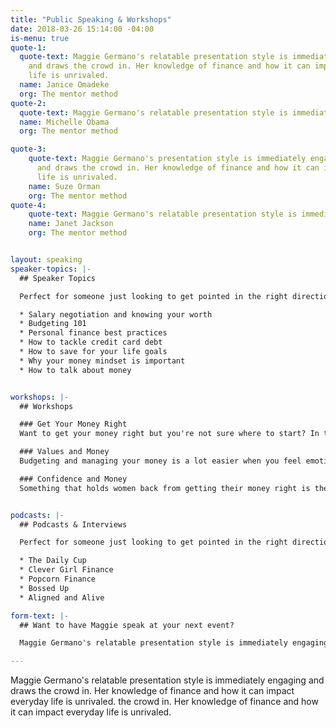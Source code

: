 ```yaml
---
title: "Public Speaking & Workshops"
date: 2018-03-26 15:14:00 -04:00
is-menu: true
quote-1:
  quote-text: Maggie Germano's relatable presentation style is immediately engaging
    and draws the crowd in. Her knowledge of finance and how it can impact everyday
    life is unrivaled.
  name: Janice Omadeke
  org: The mentor method
quote-2:
  quote-text: Maggie Germano's relatable presentation style is immediately engaging and draws the crowd in. Her knowledge of finance and how it can impact everyday life is unrivaled.
  name: Michelle Obama
  org: The mentor method

quote-3:
    quote-text: Maggie Germano's presentation style is immediately engaging
      and draws the crowd in. Her knowledge of finance and how it can impact everyday
      life is unrivaled.
    name: Suze Orman
    org: The mentor method
quote-4:
    quote-text: Maggie Germano's relatable presentation style is immediately engaging and draws the crowd in. Her knowledge of finance and how it can impact everyday life is unrivaled.
    name: Janet Jackson
    org: The mentor method


layout: speaking  
speaker-topics: |-
  ## Speaker Topics

  Perfect for someone just looking to get pointed in the right direction or looking for answers to specific questions.

  * Salary negotiation and knowing your worth
  * Budgeting 101
  * Personal finance best practices
  * How to tackle credit card debt
  * How to save for your life goals
  * Why your money mindset is important
  * How to talk about money


workshops: |-
  ## Workshops

  ### Get Your Money Right
  Want to get your money right but you're not sure where to start? In this workshop, Maggie will tell you what you need to do from start to finish to get control of your money. This workshop is designed for those who are just starting out, so it is easy to comprehend, with tangible next steps to take away.

  ### Values and Money
  Budgeting and managing your money is a lot easier when you feel emotionally connected to it. That's why it's important to align your values with your financial goals. This workshop will show you how to identify your values and figure out how to create financial goals that align with them.

  ### Confidence and Money
  Something that holds women back from getting their money right is the feeling that they don't know what they're doing. This workshop will show you how to find confidence with your money and make the changes that you're hoping for.


podcasts: |-
  ## Podcasts & Interviews

  Perfect for someone just looking to get pointed in the right direction or looking for answers to specific questions.

  *	The Daily Cup
  *	Clever Girl Finance
  *	Popcorn Finance
  *	Bossed Up
  *	Aligned and Alive

form-text: |-
  ## Want to have Maggie speak at your next event?

  Maggie Germano's relatable presentation style is immediately engaging and draws the crowd in. Her knowledge of finance and how it can impact everyday life is unrivaled.

---
```


Maggie Germano's relatable presentation style is immediately engaging and draws the crowd in. Her knowledge of finance and how it can impact everyday life is unrivaled.  the crowd in. Her knowledge of finance and how it can impact everyday life is unrivaled.
